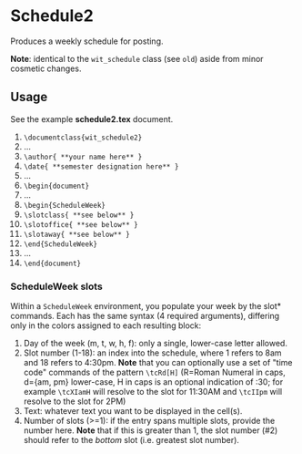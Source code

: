 Schedule2
=========
Produces a weekly schedule for posting.

**Note**: identical to the `wit_schedule` class (see `old`) aside from minor cosmetic changes.

## Usage
See the example **schedule2.tex** document.

1. `\documentclass{wit_schedule2}`
2. ...
3. `\author{ **your name here** }`
4. `\date{ **semester designation here** }`
6. ...
6. `\begin{document}`
8. ...
9. `\begin{ScheduleWeek}`
10. `\slotclass{ **see below** }`
11. `\slotoffice{ **see below** }`
12. `\slotaway{ **see below** }`
13. `\end{ScheduleWeek}`
14. ...
15. `\end{document}`

### ScheduleWeek slots
Within a `ScheduleWeek` environment, you populate your week by the slot* commands. Each has the same syntax (4 required arguments), differing only in the colors assigned to each resulting block:

1. Day of the week (m, t, w, h, f): only a single, lower-case letter allowed.
2. Slot number (1-18): an index into the schedule, where 1 refers to 8am and 18 refers to 4:30pm. **Note** that you can optionally use a set of "time code" commands of the pattern `\tcRd[H]` (R=Roman Numeral in caps, d={am, pm} lower-case, H in caps is an optional indication of :30; for example `\tcXIamH` will resolve to the slot for 11:30AM and `\tcIIpm` will resolve to the slot for 2PM)
3. Text: whatever text you want to be displayed in the cell(s).
4. Number of slots (>=1): if the entry spans multiple slots, provide the number here. **Note** that if this is greater than 1, the slot number (#2) should refer to the _bottom_ slot (i.e. greatest slot number).